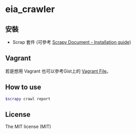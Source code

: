 # eia_crawler

## 安裝

+  Scrap 套件 (可參考 [Scrapy Document - Installation guide](http://doc.scrapy.org/en/latest/intro/install.html))

## Vagrant
若是想用 Vagrant 也可以參考Gist上的 [Vagrant File](https://gist.github.com/dz1984/11130582)。


## How to use

``` bash
$scrapy crawl report
```

## License 

The MIT license (MIT)
